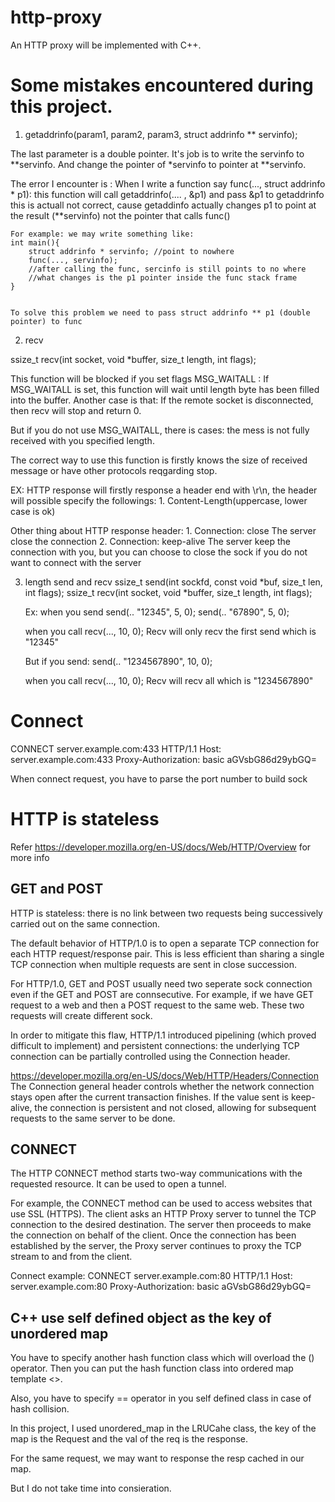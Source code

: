 # http-proxy

An HTTP proxy will be implemented with C++. 

# Some mistakes encountered during this project.

1. getaddrinfo(param1, param2, param3, struct addrinfo ** servinfo);

The last parameter is a double pointer.
It's job is to write the servinfo to **servinfo.
And change the pointer of *servinfo to pointer at **servinfo.

The error I encounter is :
When I write a function say func(..., struct addrinfo * p1):
    this function will call getaddrinfo(.... , &p1) and pass &p1 to getaddrinfo
    this is actuall not correct, cause getaddinfo actually changes p1 to point at the result (**servinfo)
    not the pointer that calls func()

    For example: we may write something like:
    int main(){
        struct addrinfo * servinfo; //point to nowhere
        func(..., servinfo);
        //after calling the func, sercinfo is still points to no where
        //what changes is the p1 pointer inside the func stack frame
    }


    To solve this problem we need to pass struct addrinfo ** p1 (double pointer) to func


2. recv 

ssize_t recv(int socket, void *buffer, size_t length, int flags);

This function will be blocked if you set flags MSG_WAITALL :
    If MSG_WAITALL is set,
        this function will wait until length byte has been filled into the buffer.
    Another case is that:
        If the remote socket is disconnected, then recv will stop and return 0.
    
But if you do not use MSG_WAITALL, there is cases:
    the mess is not fully received with you specified length.

The correct way to use this function is firstly knows the size of received message or have
other protocols reqgarding stop.

EX:
HTTP response will firstly response a header end with \r\n,
the header will possible specify the followings:
    1. Content-Length(uppercase, lower case is ok)

Other thing about HTTP response header:
    1. Connection: close
        The server close the connection
    2. Connection: keep-alive
        The server keep the connection with you, but you can choose to close the sock
        if you do not want to connect with the server

3. length send and recv
    ssize_t send(int sockfd, const void *buf, size_t len, int flags);
    ssize_t recv(int socket, void *buffer, size_t length, int flags);

    Ex: when you send
    send(.. "12345", 5, 0);
    send(.. "67890", 5, 0);

    when you call recv(..., 10, 0);
    Recv will only recv the first send which is "12345"

    But if you send:
    send(.. "1234567890", 10, 0);

    when you call recv(..., 10, 0);
    Recv will recv all which is "1234567890"

# Connect

CONNECT server.example.com:433 HTTP/1.1
Host: server.example.com:433
Proxy-Authorization: basic aGVsbG86d29ybGQ=

When connect request, you have to parse the port number
to build sock

# HTTP is stateless
Refer https://developer.mozilla.org/en-US/docs/Web/HTTP/Overview for more info

## GET and POST
HTTP is stateless: there is no link between two requests being successively carried out on the same connection.

The default behavior of HTTP/1.0 is to open a separate TCP connection for each HTTP request/response pair. This is less efficient than sharing a single TCP connection when multiple requests are sent in close succession.

For HTTP/1.0, GET and POST usually need two seperate sock connection even if the GET and POST are connsecutive.
For example, if we have GET request to a web and then a POST request to the same web.
These two requests will create different sock.

In order to mitigate this flaw, HTTP/1.1 introduced pipelining (which proved difficult to implement) and persistent connections: the underlying TCP connection can be partially controlled using the Connection header. 

https://developer.mozilla.org/en-US/docs/Web/HTTP/Headers/Connection
The Connection general header controls whether the network connection stays open after the current transaction finishes. If the value sent is keep-alive, the connection is persistent and not closed, allowing for subsequent requests to the same server to be done.

## CONNECT
The HTTP CONNECT method starts two-way communications with the requested resource. It can be used to open a tunnel.

For example, the CONNECT method can be used to access websites that use SSL (HTTPS). The client asks an HTTP Proxy server to tunnel the TCP connection to the desired destination. The server then proceeds to make the connection on behalf of the client. Once the connection has been established by the server, the Proxy server continues to proxy the TCP stream to and from the client.

Connect example:
CONNECT server.example.com:80 HTTP/1.1
Host: server.example.com:80
Proxy-Authorization: basic aGVsbG86d29ybGQ=


## C++ use self defined object as the key of unordered map
You have to specify another hash function class which will overload the () operator.
Then you can put the hash function class into ordered map template <>.

Also, you have to specify == operator in you self defined class in case of hash collision.

In this project, I used unordered_map in the LRUCahe class, the key of the map is the Request
and the val of the req is the response.

For the same request, we may want to response the resp cached in our map.

But I do not take time into consieration.




    

